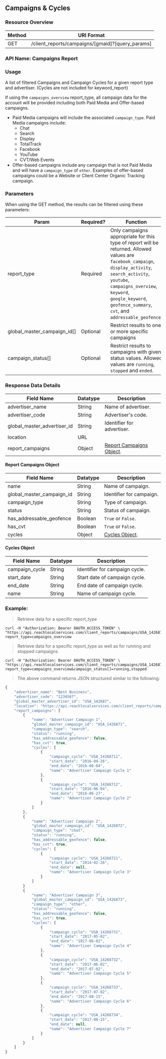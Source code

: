 ## Campaigns & Cycles

### Resource Overview

| Method | URI Format |
|---|---|
| GET | /client_reports/campaigns/[gmaid]?[query_params] |
### API Name: Campaigns Report
### Usage
A list of filtered Campaigns and Campaign Cycles for a given report type and advertiser.  (Cycles are not included for keyword_report)

If using the `campaigns_overview` report_type, all campaign data for the account will be provided including both Paid Media and Offer-based campaigns.

- Paid Media campaigns will include the associated `campaign_type`. Paid Media campaigns include:
  - Chat
  - Search
  - Display
  - TotalTrack
  - Facebook
  - YouTube
  - CVT/Web Events
- Offer-based campaigns include any campaign that is not Paid Media and will have a `campaign_type` of `other`. Examples of offer-based campaigns could be a Website or Client Center Organic Tracking campaign.

### Parameters

When using the GET method, the results can be filtered using these parameters:

| Param | Required? | Function |
|---|---|---|
| report_type | Required | Only campaigns appropriate for this type of report will be returned.  Allowed values are `facebook_campaign`, `display_activity`, `search_activity`, `youtube`, `campaigns_overview`, `keyword`, `google_keyword`, `geofence_summary`, `cvt`, and `addressable_geofence`.|
| global_master_campaign_id[] | Optional | Restrict results to one or more specific campaigns|
| campaign_status[] | Optional | Restrict results to campaigns with given status values.  Allowed values are `running`, `stopped` and `ended`.|

### Response Data Details

| Field Name | Datatype | Description |
|---|---|---|
|advertiser_name|String|Name of advertiser.|
|advertiser_code|String|Advertiser's code.|
|global_master_advertiser_id|String|Identifier for advertiser.|
|location|URL||
|report_campaigns|Object|[Report Campaigns Object](#campaigns_reportcampaigns).|

<a name="campaigns_reportcampaigns"></a>
#### Report Campaigns Object
| Field Name | Datatype | Description |
|---|---|---|
|name|String|Name of campaign.|
|global_master_campaign_id|String|Identifier for campaign.|
|campaign_type|String|Type of campaign.|
|status|String|Status of campaign.|
|has_addressable_geofence|Boolean|`True` or `False`.|
|has_cvt|Boolean|`True` or `False`.|
|cycles|Object|[Cycles Object](#campaigns_cycles).|

<a name="campaigns_cycles"></a>
#### Cycles Object
| Field Name | Datatype | Description |
|---|---|---|
|campaign_cycle|String|Identifier for campaign cycle.|
|start_date|String|Start date of campaign cycle.|
|end_date|String|End date of campaign cycle.|
|name|String|Name of campaign cycle.|

### Example:

> Retrieve data for a specific report_type

```
curl -H "Authorization: Bearer OAUTH_ACCESS_TOKEN" \
"https://api.reachlocalservices.com/client_reports/campaigns/USA_142687?report_type=campaigns_overview
```

> Retrieve data for a specific report_type as well as for running and stopped campaigns

```
curl -H "Authorization: Bearer OAUTH_ACCESS_TOKEN" \
"https://api.reachlocalservices.com/client_reports/campaigns/USA_142687?report_type=campaigns_overview&campaign_status[]=running,stopped
```

> The above command returns JSON structured similar to the following:

```javascript
{
    "advertiser_name": "Best Business",
    "advertiser_code": "1234567",
    "global_master_advertiser_id": "USA_142687",
    "location": "https://api.reachlocalservices.com/client_reports/campaigns/USA_142687?report_type=campaigns_overview",
    "report_campaigns": [
        {
            "name": "Advertiser Campaign 1",
            "global_master_campaign_id": "USA_1426871",
            "campaign_type": "search",
            "status": "running",
            "has_addressable_geofence": false,
            "has_cvt": true,
            "cycles": [
                {
                    "campaign_cycle": "USA_14268711",
                    "start_date": "2016-04-26",
                    "end_date": "2016-06-04",
                    "name": "Advertiser Campaign Cycle 1"
                },
                {
                    "campaign_cycle": "USA_14268712",
                    "start_date": "2016-06-04",
                    "end_date": "2016-06-27",
                    "name": "Advertiser Campaign Cycle 2"
                }
            ]
        },
        {
            "name": "Advertiser Campaign 2",
            "global_master_campaign_id": "USA_1426872",
            "campaign_type": "chat",
            "status": "running",
            "has_addressable_geofence": false,
            "has_cvt": true,
            "cycles": [
                {
                    "campaign_cycle": "USA_14268721",
                    "start_date": "2014-02-26",
                    "end_date": null,
                    "name": "Advertiser Campaign Cycle 3"
                }
            ]
        }
        {
            "name": "Advertiser Campaign 3",
            "global_master_campaign_id": "USA_1426873",
            "campaign_type": "other",
            "status": "running",
            "has_addressable_geofence": false,
            "has_cvt": true,
            "cycles": [
                {
                    "campaign_cycle": "USA_14268731",
                    "start_date": "2017-05-02",
                    "end_date": "2017-06-02",
                    "name": "Advertiser Campaign Cycle 4"
                },
                {
                    "campaign_cycle": "USA_14268732",
                    "start_date": "2017-06-02",
                    "end_date": "2017-07-02",
                    "name": "Advertiser Campaign Cycle 5"
                },
                {
                    "campaign_cycle": "USA_14268733",
                    "start_date": "2017-07-02",
                    "end_date": "2017-08-15",
                    "name": "Advertiser Campaign Cycle 6"
                },
                {
                    "campaign_cycle": "USA_14268734",
                    "start_date": "2017-08-15",
                    "end_date": null,
                    "name": "Advertiser Campaign Cycle 7"
                }
            ]
        }
    ]
}
```
